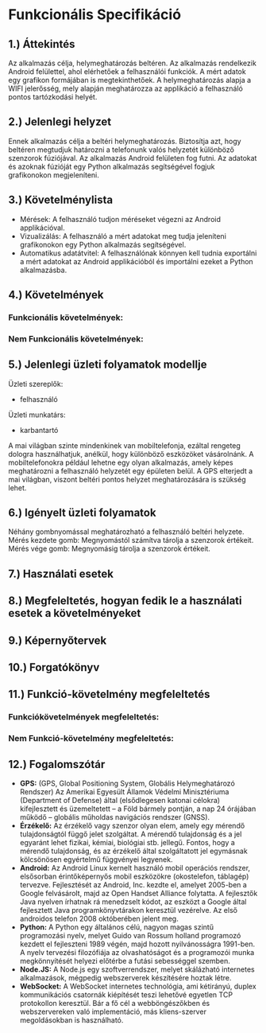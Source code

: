 # Funkcionális Specifikáció 
## 1.) Áttekintés
Az alkalmazás célja, helymeghatározás beltéren. Az alkalmazás rendelkezik Android felülettel, ahol elérhetőek a felhasználói funkciók. A mért adatok egy grafikon formájában is megtekinthetőek. A helymeghatározás alapja a WIFI jelerősség, mely alapján meghatározza az applikáció a felhasználó pontos tartózkodási helyét.

## 2.) Jelenlegi helyzet
Ennek alkalmazás célja a beltéri helymeghatározás. Biztosítja azt, hogy beltéren megtudjuk határozni a telefonunk valós helyzetét különböző szenzorok fúziójával. Az alkalmazás Android felületen fog futni. Az adatokat és azoknak fúzióját egy Python alkalmazás segítségével fogjuk grafikonokon megjeleníteni.

## 3.) Követelménylista
- Mérések: A felhasználó tudjon méréseket végezni az Android applikációval.
- Vizualizálás: A felhasználó a mért adatokat meg tudja jeleníteni grafikonokon egy Python alkalmazás segítségével.
- Automatikus adatátvitel: A felhasználónak könnyen kell tudnia exportálni a mért adatokat az Android applikációból és importálni ezeket a Python alkalmazásba.
  
## 4.) Követelmények

### Funkcionális követelmények:

### Nem Funkcionális követelmények:


## 5.) Jelenlegi üzleti folyamatok modellje

Üzleti szereplők: 	
-	felhasználó

Üzleti munkatárs: 	
-	karbantartó

A mai világban szinte mindenkinek van mobiltelefonja, ezáltal rengeteg dologra használhatjuk, anélkül, hogy különböző eszközöket vásárolnánk. A mobiltelefonokra például lehetne egy olyan alkalmazás, amely képes meghatározni a felhasználó helyzetét egy épületen belül. A GPS elterjedt a mai világban, viszont beltéri pontos helyzet meghatározására is szükség lehet.

## 6.) Igényelt üzleti folyamatok
Néhány gombnyomással meghatározható a felhasználó beltéri helyzete. Mérés kezdete gomb: Megnyomástól számítva tárolja a szenzorok értékeit. Mérés vége gomb: Megnyomásig tárolja a szenzorok értékeit.

## 7.) Használati esetek

## 8.) Megfeleltetés, hogyan fedik le a használati esetek a követelményeket

## 9.) Képernyőtervek

## 10.) Forgatókönyv

## 11.) Funkció-követelmény megfeleltetés
### Funkciókövetelmények megfeleltetés:

### Nem Funkció-követelmény megfeleltetés:

## 12.) Fogalomszótár
- **GPS:** (GPS, Global Positioning System, Globális Helymeghatározó Rendszer) Az Amerikai Egyesült Államok Védelmi Minisztériuma (Department of Defense) által (elsődlegesen katonai célokra) kifejlesztett és üzemeltetett – a Föld bármely pontján, a nap 24 órájában működő – globális műholdas navigációs rendszer (GNSS).
 - **Érzékelő:** Az érzékelő vagy szenzor olyan elem, amely egy mérendő tulajdonságtól függő jelet szolgáltat. A mérendő tulajdonság és a jel egyaránt lehet fizikai, kémiai, biológiai stb. jellegű. Fontos, hogy a mérendő tulajdonság, és az érzékelő által szolgáltatott jel egymásnak kölcsönösen egyértelmű függvényei legyenek.
 - **Android:** Az Android Linux kernelt használó mobil operációs rendszer, elsősorban érintőképernyős mobil eszközökre (okostelefon, táblagép) tervezve. Fejlesztését az Android, Inc. kezdte el, amelyet 2005-ben a Google felvásárolt, majd az Open Handset Alliance folytatta. A fejlesztők Java nyelven írhatnak rá menedzselt kódot, az eszközt a Google által fejlesztett Java programkönyvtárakon keresztül vezérelve. Az első androidos telefon 2008 októberében jelent meg.
 - **Python:** A Python egy általános célú, nagyon magas szintű programozási nyelv, melyet Guido van Rossum holland programozó kezdett el fejleszteni 1989 végén, majd hozott nyilvánosságra 1991-ben. A nyelv tervezési filozófiája az olvashatóságot és a programozói munka megkönnyítését helyezi előtérbe a futási sebességgel szemben.
 - **Node.JS:** A Node.js egy szoftverrendszer, melyet skálázható internetes alkalmazások, mégpedig webszerverek készítésére hoztak létre.
 - **WebSocket:** A WebSocket internetes technológia, ami kétirányú, duplex kommunikációs csatornák kiépítését teszi lehetővé egyetlen TCP protokollon keresztül. Bár a fő cél a webböngészőkben és webszervereken való implementáció, más kliens-szerver megoldásokban is használható.
